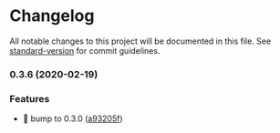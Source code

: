 # Changelog

All notable changes to this project will be documented in this file. See [standard-version](https://github.com/conventional-changelog/standard-version) for commit guidelines.

### 0.3.6 (2020-02-19)


### Features

* :rice_cracker: bump to 0.3.0 ([a93205f](https://github.com/obnoxiousnerd/teddytags/commit/a93205fcd892f5341d23bdb3abb35fd2d2348ef2))
